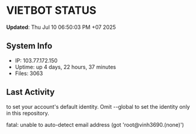 # VIETBOT STATUS
**Updated**: Thu Jul 10 06:50:03 PM +07 2025

## System Info
- IP: 103.77.172.150
- Uptime: up 4 days, 22 hours, 37 minutes
- Files: 3063

## Last Activity

to set your account's default identity.
Omit --global to set the identity only in this repository.

fatal: unable to auto-detect email address (got 'root@vinh3690.(none)')
